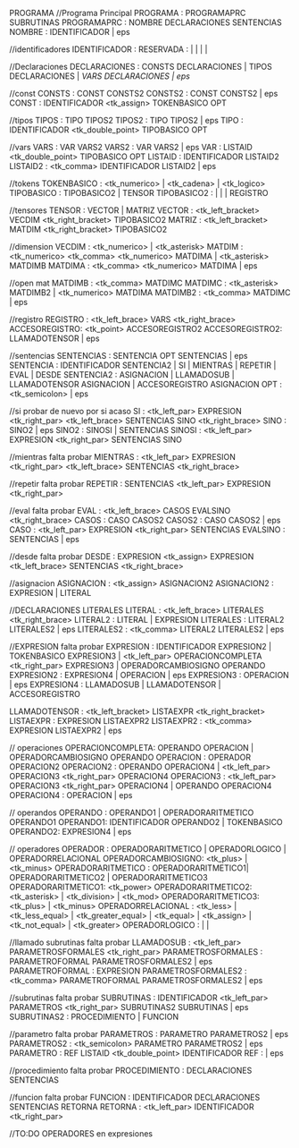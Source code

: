 PROGRAMA
//Programa Principal
PROGRAMA : PROGRAMAPRC SUBRUTINAS
PROGRAMAPRC : NOMBRE DECLARACIONES <inicio> SENTENCIAS <fin> 
NOMBRE : <programa> IDENTIFICADOR | eps


//identificadores
IDENTIFICADOR : <id>
RESERVADA : <imprimir> | <leer> | <numerico> | <cadena> | <logico>


//Declaraciones
DECLARACIONES : <const> CONSTS DECLARACIONES | <tipos> TIPOS DECLARACIONES | <var> VARS DECLARACIONES | eps 


//const
CONSTS : CONST CONSTS2
CONSTS2 : CONST CONSTS2 | eps
CONST : IDENTIFICADOR <tk_assign> TOKENBASICO OPT


//tipos
TIPOS : TIPO TIPOS2
TIPOS2 : TIPO TIPOS2 | eps
TIPO : IDENTIFICADOR <tk_double_point> TIPOBASICO OPT


//vars
VARS : VAR VARS2
VARS2 : VAR VARS2 | eps
VAR : LISTAID <tk_double_point> TIPOBASICO OPT
LISTAID : IDENTIFICADOR LISTAID2
LISTAID2 : <tk_comma> IDENTIFICADOR LISTAID2 | eps 


//tokens
TOKENBASICO : <tk_numerico> | <tk_cadena> | <tk_logico>
TIPOBASICO : TIPOBASICO2 | TENSOR
TIPOBASICO2 : <numerico> | <cadena> | <logico> | REGISTRO


//tensores
TENSOR : VECTOR | MATRIZ
VECTOR : <vector> <tk_left_bracket> VECDIM <tk_right_bracket> TIPOBASICO2
MATRIZ : <matriz> <tk_left_bracket> MATDIM <tk_right_bracket> TIPOBASICO2


//dimension
VECDIM : <tk_numerico> | <tk_asterisk>
MATDIM : <tk_numerico> <tk_comma> <tk_numerico> MATDIMA | <tk_asterisk> MATDIMB
MATDIMA : <tk_comma> <tk_numerico> MATDIMA | eps


//open mat
MATDIMB : <tk_comma> MATDIMC
MATDIMC : <tk_asterisk> MATDIMB2 | <tk_numerico> MATDIMA
MATDIMB2 : <tk_comma> MATDIMC | eps


//registro
REGISTRO : <registro> <tk_left_brace> VARS <tk_right_brace>
ACCESOREGISTRO: <tk_point> <id> ACCESOREGISTRO2
ACCESOREGISTRO2: LLAMADOTENSOR | eps


//sentencias
SENTENCIAS : SENTENCIA OPT SENTENCIAS | eps
SENTENCIA : IDENTIFICADOR SENTENCIA2 | SI | MIENTRAS | REPETIR | EVAL | DESDE 
SENTENCIA2 : ASIGNACION | LLAMADOSUB | LLAMADOTENSOR ASIGNACION | ACCESOREGISTRO ASIGNACION
OPT : <tk_semicolon> | eps


//si probar de nuevo por si acaso
SI : <si> <tk_left_par> EXPRESION <tk_right_par> <tk_left_brace> SENTENCIAS SINO <tk_right_brace>
SINO : <sino> SINO2 | eps
SINO2 : SINOSI | SENTENCIAS
SINOSI : <si> <tk_left_par> EXPRESION <tk_right_par> SENTENCIAS SINO


//mientras falta probar
MIENTRAS : <mientras> <tk_left_par> EXPRESION <tk_right_par> <tk_left_brace> SENTENCIAS <tk_right_brace>


//repetir falta probar
REPETIR : <repetir> SENTENCIAS <hasta> <tk_left_par> EXPRESION <tk_right_par>


//eval falta probar
EVAL : <eval> <tk_left_brace> CASOS EVALSINO <tk_right_brace>
CASOS : CASO CASOS2
CASOS2 : CASO CASOS2 | eps
CASO : <caso> <tk_left_par> EXPRESION <tk_right_par> SENTENCIAS
EVALSINO : <sino> SENTENCIAS | eps


//desde falta probar
DESDE : <desde> EXPRESION <tk_assign> <hasta> EXPRESION <tk_left_brace> SENTENCIAS <tk_right_brace> 


//asignacion
ASIGNACION : <tk_assign> ASIGNACION2
ASIGNACION2 : EXPRESION | LITERAL


//DECLARACIONES LITERALES
LITERAL : <tk_left_brace> LITERALES  <tk_right_brace>
LITERAL2 : LITERAL | EXPRESION
LITERALES : LITERAL2 LITERALES2 | eps
LITERALES2 : <tk_comma>  LITERAL2 LITERALES2 | eps


//EXPRESION falta probar
EXPRESION : IDENTIFICADOR EXPRESION2 | TOKENBASICO EXPRESION3 | <tk_left_par> OPERACIONCOMPLETA <tk_right_par> EXPRESION3 | OPERADORCAMBIOSIGNO OPERANDO
EXPRESION2 : EXPRESION4 | OPERACION | eps
EXPRESION3 : OPERACION | eps
EXPRESION4 : LLAMADOSUB | LLAMADOTENSOR | ACCESOREGISTRO

LLAMADOTENSOR : <tk_left_bracket> LISTAEXPR <tk_right_bracket>
LISTAEXPR : EXPRESION LISTAEXPR2
LISTAEXPR2 : <tk_comma> EXPRESION LISTAEXPR2 | eps


// operaciones
OPERACIONCOMPLETA: OPERANDO OPERACION | OPERADORCAMBIOSIGNO OPERANDO
OPERACION : OPERADOR OPERACION2
OPERACION2 : OPERANDO OPERACION4 | <tk_left_par> OPERACION3 <tk_right_par> OPERACION4
OPERACION3 : <tk_left_par> OPERACION3 <tk_right_par> OPERACION4 | OPERANDO OPERACION4
OPERACION4 : OPERACION | eps


// operandos
OPERANDO : OPERANDO1 | OPERADORARITMETICO OPERANDO1
OPERANDO1: IDENTIFICADOR OPERANDO2 | TOKENBASICO
OPERANDO2: EXPRESION4 | eps


// operadores
OPERADOR : OPERADORARITMETICO | OPERADORLOGICO | OPERADORRELACIONAL
OPERADORCAMBIOSIGNO: <tk_plus> | <tk_minus>
OPERADORARITMETICO : OPERADORARITMETICO1| OPERADORARITMETICO2 | OPERADORARITMETICO3
OPERADORARITMETICO1: <tk_power>
OPERADORARITMETICO2: <tk_asterisk> | <tk_division> | <tk_mod>
OPERADORARITMETICO3: <tk_plus> | <tk_minus>
OPERADORRELACIONAL : <tk_less> | <tk_less_equal> | <tk_greater_equal> | <tk_equal> | <tk_assign> | <tk_not_equal> | <tk_greater>
OPERADORLOGICO : <or> | <and> | <not>


//llamado subrutinas falta probar
LLAMADOSUB : <tk_left_par> PARAMETROSFORMALES <tk_right_par>
PARAMETROSFORMALES : PARAMETROFORMAL PARAMETROSFORMALES2 | eps
PARAMETROFORMAL : EXPRESION
PARAMETROSFORMALES2 : <tk_comma> PARAMETROFORMAL PARAMETROSFORMALES2 | eps


//subrutinas falta probar
SUBRUTINAS : <subrutina> IDENTIFICADOR <tk_left_par> PARAMETROS <tk_right_par> SUBRUTINAS2 SUBRUTINAS | eps
SUBRUTINAS2 : PROCEDIMIENTO | FUNCION


//parametro falta probar
PARAMETROS : PARAMETRO PARAMETROS2 | eps
PARAMETROS2 : <tk_semicolon> PARAMETRO PARAMETROS2 | eps
PARAMETRO : REF LISTAID <tk_double_point> IDENTIFICADOR
REF : <ref> | eps


//procedimiento falta probar
PROCEDIMIENTO : DECLARACIONES <inicio> SENTENCIAS <fin>


//funcion falta probar
FUNCION : <retorna> IDENTIFICADOR DECLARACIONES <inicio> SENTENCIAS RETORNA <fin>
RETORNA : <retorna> <tk_left_par> IDENTIFICADOR <tk_right_par>

//TO:DO  OPERADORES en expresiones 